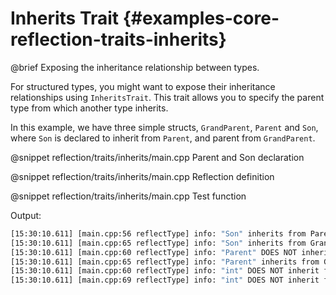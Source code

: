 # Inherits Trait {#examples-core-reflection-traits-inherits}

@brief Exposing the inheritance relationship between types.

For structured types, you might want to expose their inheritance relationships using `InheritsTrait`. This trait allows you to specify the parent type from which another type inherits.

In this example, we have three simple structs, `GrandParent`, `Parent` and `Son`, where `Son` is declared to inherit from `Parent`, and parent from `GrandParent`.

@snippet reflection/traits/inherits/main.cpp Parent and Son declaration

@snippet reflection/traits/inherits/main.cpp Reflection definition

@snippet reflection/traits/inherits/main.cpp Test function

Output:
```sh
[15:30:10.611] [main.cpp:56 reflectType] info: "Son" inherits from Parent
[15:30:10.611] [main.cpp:65 reflectType] info: "Son" inherits from GrandParent
[15:30:10.611] [main.cpp:60 reflectType] info: "Parent" DOES NOT inherit from Parent
[15:30:10.611] [main.cpp:65 reflectType] info: "Parent" inherits from GrandParent
[15:30:10.611] [main.cpp:60 reflectType] info: "int" DOES NOT inherit from Parent
[15:30:10.611] [main.cpp:69 reflectType] info: "int" DOES NOT inherit from GrandParent
```